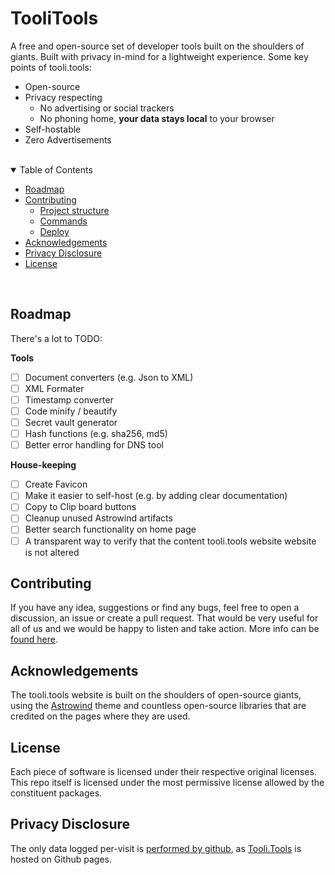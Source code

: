 # TooliTools

A free and open-source set of developer tools built on the shoulders of giants. Built with privacy in-mind for a lightweight experience. Some key points of tooli.tools:

- Open-source
- Privacy respecting
  - No advertising or social trackers
  - No phoning home, **your data stays local** to your browser
- Self-hostable
- Zero Advertisements

<br>

<details open>
<summary>Table of Contents</summary>

- [Roadmap](#roadmap)
- [Contributing](#contributing)
  - [Project structure](#project-structure)
  - [Commands](#commands)
  - [Deploy](#deploy)
- [Acknowledgements](#acknowledgements)
- [Privacy Disclosure](#privacy-disclosure)
- [License](#license)

</details>

<br>

## Roadmap

There's a lot to TODO:

**Tools**

- [ ] Document converters (e.g. Json to XML)
- [ ] XML Formater
- [ ] Timestamp converter
- [ ] Code minify / beautify
- [ ] Secret vault generator
- [ ] Hash functions (e.g. sha256, md5)
- [ ] Better error handling for DNS tool

**House-keeping**

- [ ] Create Favicon
- [ ] Make it easier to self-host (e.g. by adding clear documentation)
- [ ] Copy to Clip board buttons
- [ ] Cleanup unused Astrowind artifacts
- [ ] Better search functionality on home page
- [ ] A transparent way to verify that the content tooli.tools website website is not altered

## Contributing

If you have any idea, suggestions or find any bugs, feel free to open a discussion, an issue or create a pull request. That would be very useful for all of us and we would be happy to listen and take action. More info can be [found here](CONTRIBUTING.md).

## Acknowledgements

The tooli.tools website is built on the shoulders of open-source giants, using the [Astrowind](https://github.com/onwidget/astrowind) theme and countless open-source libraries that are credited on the pages where they are used.

## License

Each piece of software is licensed under their respective original licenses. This repo itself is licensed under the most permissive license allowed by the constituent packages.

## Privacy Disclosure

The only data logged per-visit is [performed by github](https://docs.github.com/en/pages/getting-started-with-github-pages/about-github-pages#data-collection), as [Tooli.Tools](https://tooli.tools) is hosted on Github pages.
